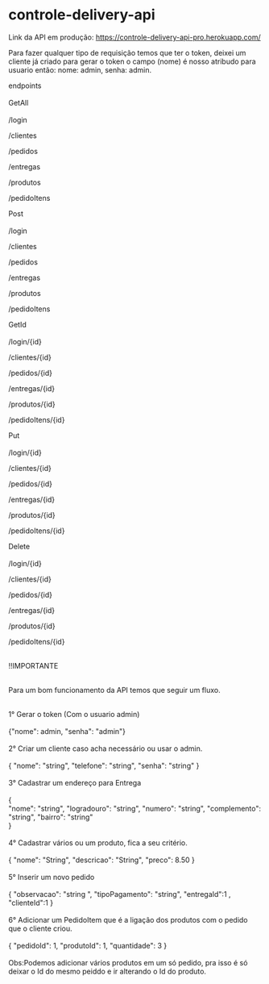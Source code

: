 # controle-delivery-api

Link da API em produção: https://controle-delivery-api-pro.herokuapp.com/

Para fazer qualquer tipo de requisição temos que ter o token,
deixei um cliente já criado para gerar o token o campo (nome) é nosso atribudo para usuario então: nome: admin, senha: admin.
<br>

endpoints
</br>
</br>
GetAll
</br>
</br>
/login

/clientes

/pedidos

/entregas

/produtos

/pedidoItens

Post
</br>
</br>
/login

/clientes

/pedidos

/entregas

/produtos

/pedidoItens

GetId
</br>
</br>
/login/{id}

/clientes/{id}

/pedidos/{id}

/entregas/{id}

/produtos/{id}

/pedidoItens/{id}

Put
</br>
</br>
/login/{id}

/clientes/{id}

/pedidos/{id}

/entregas/{id}

/produtos/{id}

/pedidoItens/{id}

Delete
</br>
</br>
/login/{id}

/clientes/{id}

/pedidos/{id}

/entregas/{id}

/produtos/{id}

/pedidoItens/{id}
</br>
</br>

!!IMPORTANTE 
</br>
</br>

Para um bom funcionamento da API temos que seguir um fluxo.
</br>
</br>

1° Gerar o token (Com o usuario admin) 
</br>
</br>
{"nome": admin, "senha": "admin"}
</br>
</br>
2° Criar um cliente caso acha necessário ou usar o admin.
</br>
</br>
{
"nome": "string",
"telefone": "string",
"senha": "string"
}
</br>
</br>
3° Cadastrar um endereço para Entrega
</br>
</br>
{   
    "nome": "string",
    "logradouro": "string",
    "numero": "string",
    "complemento": "string",
    "bairro": "string"  
}
</br>
</br>
4° Cadastrar vários ou um produto, fica a seu critério.
</br>
</br>
{
    "nome": "String",
    "descricao": "String",
    "preco": 8.50
}
</br>
</br>
5° Inserir um novo pedido 
</br>
</br>
    {
    "observacao": "string ",
    "tipoPagamento": "string",
    "entregaId":1 ,
    "clienteId":1 
    }
</br>
</br>
6° Adicionar um PedidoItem que é a ligação dos produtos com o pedido que o cliente criou.
</br>
</br>
{
    "pedidoId": 1,
    "produtoId": 1,
    "quantidade": 3
}
</br>
</br>
Obs:Podemos adicionar vários produtos em um só pedido, pra isso é só deixar o Id do mesmo peiddo e ir alterando o Id do produto. 
